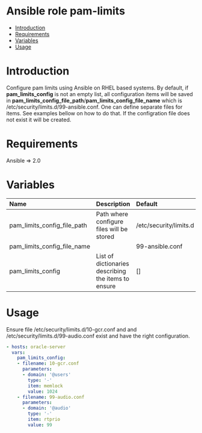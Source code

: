 Ansible role pam-limits
==========
- [Introduction](#introduction)
- [Requirements](#requirements)
- [Variables](#variables)
- [Usage](#usage)

# Introduction
Configure pam limits using Ansible on RHEL based systems.
By default, if __pam_limits_config__ is not an empty list, all configuration
items will be saved in __pam_limits_config_file_path__/__pam_limits_config_file_name__ which is /etc/security/limits.d/99-ansible.conf. One can define separate files for items.
See examples bellow on how to do that. If the configration file does not exist
it will be created.

# Requirements
Ansible => 2.0

# Variables
| Name | Description | Default |
|:-----|:------------|:--------|
| pam_limits_config_file_path | Path where configure files will be stored | /etc/security/limits.d |
| pam_limits_config_file_name | | 99-ansible.conf |
| pam_limits_config | List of dictionaries describing the items to ensure | [] |

# Usage
Ensure file /etc/security/limits.d/10-gcr.conf and and /etc/security/limits.d/99-audio.conf
exist and have the right configuration.
```yaml
- hosts: oracle-server
  vars:
    pam_limits_config:
    - filename: 10-gcr.conf
      parameters:
      - domain: '@users'
        type: '-'
        item: memlock
        value: 1024
    - filename: 99-audio.conf
      parameters:
      - domain: '@audio'
        type: '-'
        item: rtprio
        value: 99
```
